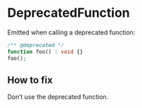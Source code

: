 # DeprecatedFunction

Emitted when calling a deprecated function:

```php
/** @deprecated */
function foo() : void {}
foo();
```

## How to fix

Don’t use the deprecated function.

